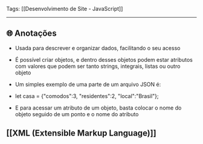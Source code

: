 
Tags: [[Desenvolvimento de Site - JavaScript]]

----

## 🌐 Anotações

- Usada para descrever e organizar dados, facilitando o seu acesso
- É possível criar objetos, e dentro desses objetos podem estar atributos com valores que podem ser tanto strings, integrais, listas ou outro objeto

- Um simples exemplo de uma parte de um arquivo JSON é:
- let casa = {"comodos":3,    "residentes":2,    "local":"Brasil"};
- E para acessar um atributo de um objeto, basta colocar o nome do objeto seguido de um ponto e o nome do atributo
## [[XML (Extensible Markup Language)]]
